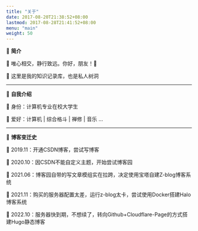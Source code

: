 ```yaml
---
title: "关于"
date: 2017-08-20T21:38:52+08:00
lastmod: 2017-08-28T21:41:52+08:00
menu: "main"
weight: 50
---
```


🍓 **简介**

🥕 唯心相交，静行致远。你好，朋友！🤝  

🥕 这里是我的知识记录库，也是私人树洞  

---

🍉 **自我介绍**  

🌱 身份：计算机专业在校大学生  

🌱 爱好：计算机 | 综合格斗 | 禅修 | 音乐 …  

---

:maple_leaf: **博客变迁史**  

:leaves: 2019.11：开通CSDN博客，尝试写博客  

:leaves: 2020.10：因CSDN不能自定义主题，开始尝试博客园

:leaves: 2021.06：博客园自带的写文章模组实在拉跨，决定使用宝塔自建Z-blog博客系统

:leaves: 2021.11：购买的服务器配置太差，运行z-blog太卡，尝试使用Docker搭建Halo博客系统

:leaves: 2022.10：服务器快到期，不想续了，转向Github+Cloudflare-Page的方式搭建Hugo静态博客



